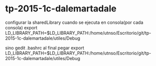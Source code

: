 # tp-2015-1c-dalemartadale

configurar la sharedLibrary cuando se ejecuta en consola(por cada consola)
export LD_LIBRARY_PATH=$LD_LIBRARY_PATH:/home/utnso/Escritorio/git/tp-2015-1c-dalemartadale/utiles/Debug


sino gedit .bashrc
al final pegar export LD_LIBRARY_PATH=$LD_LIBRARY_PATH:/home/utnso/Escritorio/git/tp-2015-1c-dalemartadale/utiles/Debug